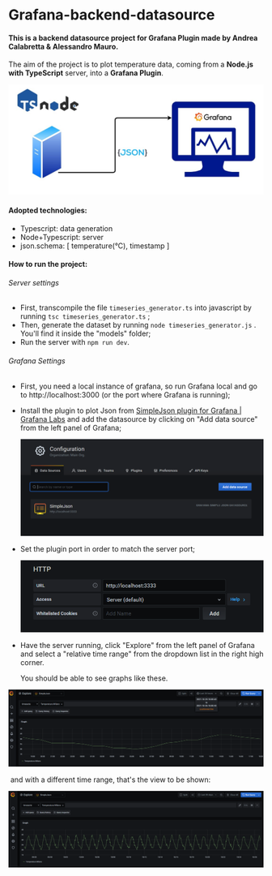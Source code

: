 # Grafana-backend-datasource



#### This is a backend datasource project for Grafana Plugin made by Andrea Calabretta & Alessandro Mauro.

The aim of the project is to plot temperature data, coming from a **Node.js with TypeScript** server, into a **Grafana Plugin**.

![img](https://github.com/andrea-calabretta/Grafana-backend-datasource/blob/main/img/diagram.jpg)

#### Adopted technologies:

- Typescript: data generation 
- Node+Typescript: server
- json.schema: [ temperature(°C), timestamp ] 



#### How to run the project:

###### Server settings

- First, transcompile the file `timeseries_generator.ts` into javascript by running `tsc timeseries_generator.ts` ;
- Then, generate the dataset by running `node timeseries_generator.js` . You'll find it inside the "models" folder;
- Run the server with `npm run dev`.

###### Grafana Settings

- First, you need a local instance of grafana, so run Grafana local and go to http://localhost:3000 (or the port where Grafana is running);

- Install the plugin to plot Json from [SimpleJson plugin for Grafana | Grafana Labs](https://grafana.com/grafana/plugins/grafana-simple-json-datasource/) and add the datasource by clicking on "Add data source" from the left panel of Grafana;

  ![img](https://github.com/andrea-calabretta/Grafana-backend-datasource/blob/main/img/image-20211026175132848.png)

- Set the plugin port in order to match the server port;

  ![img](https://github.com/andrea-calabretta/Grafana-backend-datasource/blob/main/img/image-20211026175650280.png)

- Have the server running, click "Explore" from the left panel of Grafana and select a "relative time range" from the dropdown list in the right high corner.

  You should be able to see graphs like these.

![img](https://github.com/andrea-calabretta/Grafana-backend-datasource/blob/main/img/image-20211026180206299.png)

​		and with a different time range, that's the view to be shown:

![img](https://github.com/andrea-calabretta/Grafana-backend-datasource/blob/main/img/image-20211026180337867.png)

